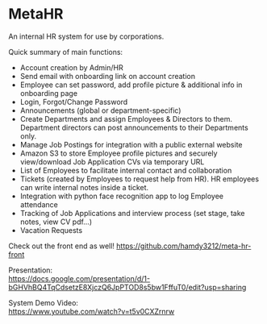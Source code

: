 # MetaHR
An internal HR system for use by corporations.

Quick summary of main functions:  
* Account creation by Admin/HR
* Send email with onboarding link on account creation
* Employee can set password, add profile picture & additional info in onboarding page
* Login, Forgot/Change Password
* Announcements (global or department-specific)
* Create Departments and assign Employees & Directors to them. Department directors can post announcements to their Departments only.
* Manage Job Postings for integration with a public external website
* Amazon S3 to store Employee profile pictures and securely view/download Job Application CVs via temporary URL
* List of Employees to facilitate internal contact and collaboration
* Tickets (created by Employees to request help from HR). HR employees can write internal notes inside a ticket.
* Integration with python face recognition app to log Employee attendance
* Tracking of Job Applications and interview process (set stage, take notes, view CV pdf…)
* Vacation Requests

Check out the front end as well!
https://github.com/hamdy3212/meta-hr-front

Presentation:  
https://docs.google.com/presentation/d/1-bGHVhBQ4TqCdsetzE8XjczQ6JpPTOD8s5bw1FffuT0/edit?usp=sharing

System Demo Video:  
https://www.youtube.com/watch?v=t5v0CXZrnrw

